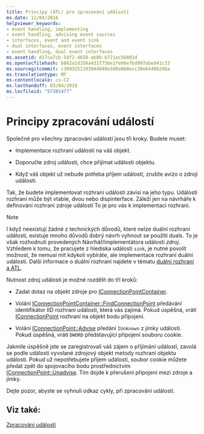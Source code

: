 ```yaml
---
title: Principy (ATL) pro zpracování událostí
ms.date: 11/04/2016
helpviewer_keywords:
- event handling, implementing
- event handling, advising event sources
- interfaces, event and event sink
- dual interfaces, event interfaces
- event handling, dual event interfaces
ms.assetid: d17ca7cb-54f2-4658-ab8b-b721ac56801d
ms.openlocfilehash: b882a1d356a431f75be1feb6e7bd997abed41c33
ms.sourcegitcommit: c3093251193944840e3d0a068ecc30e6449624ba
ms.translationtype: MT
ms.contentlocale: cs-CZ
ms.lasthandoff: 03/04/2019
ms.locfileid: "57301477"
---
```

# <a name="event-handling-principles"></a>Principy zpracování událostí

Společné pro všechny zpracování událostí jsou tři kroky. Budete muset:

- Implementace rozhraní události na váš objekt.

- Doporučte zdroj události, chce přijímat události objektu.

- Když váš objekt už nebude potřeba příjem událostí, zrušíte avízo o zdroji události.

Tak, že budete implementovat rozhraní události závisí na jeho typu. Události rozhraní může být vtable, dvou nebo dispinterface. Záleží jen na návrháře k definování rozhraní zdroje událostí To je pro vás k implementaci rozhraní.

> [!NOTE]
>  I když neexistují žádné z technických důvodů, které nelze duální rozhraní události, existuje mnoho důvodů dobrý návrh vyhnout se použití duals. To je však rozhodnutí provedených Návrhář/implementátora události *zdroj*. Vzhledem k tomu, že pracujete z hlediska události `sink`, je nutné povolit možnost, že nemusí mít kdykoli vybíráte, ale implementace rozhraní duální události. Další informace o duální rozhraní najdete v tématu [duální rozhraní a ATL](../atl/dual-interfaces-and-atl.md).

Nutnost zdroj události je možné rozdělit do tří kroků:

- Zadat dotaz na objekt zdroje pro [IConnectionPointContainer](/windows/desktop/api/ocidl/nn-ocidl-iconnectionpointcontainer).

- Volání [IConnectionPointContainer::FindConnectionPoint](/windows/desktop/api/ocidl/nf-ocidl-iconnectionpointcontainer-findconnectionpoint) předávání identifikátor IID rozhraní události, která vás zajímá. Pokud úspěšná, vrátí [IConnectionPoint](/windows/desktop/api/ocidl/nn-ocidl-iconnectionpoint) rozhraní na objekt bodu připojení.

- Volání [IConnectionPoint::Advise](/windows/desktop/api/ocidl/nf-ocidl-iconnectionpoint-advise) předání `IUnknown` z jímky událostí. Pokud úspěšná, vrátí `DWORD` představující připojení souboru cookie.

Jakmile úspěšně jste se zaregistrovali váš zájem o přijímání událostí, zavolá se podle události vyvolané zdrojový objekt metody rozhraní objektu události. Pokud už nepotřebujete příjem událostí, soubor cookie můžete předat zpět do spojovacího bodu prostřednictvím [IConnectionPoint::Unadvise](/windows/desktop/api/ocidl/nf-ocidl-iconnectionpoint-unadvise). Tím dojde k přerušení připojení mezi zdroje a jímky.

Dejte pozor, abyste se vyhnuli odkaz cykly, při zpracování událostí.

## <a name="see-also"></a>Viz také:

[Zpracování událostí](../atl/event-handling-and-atl.md)
